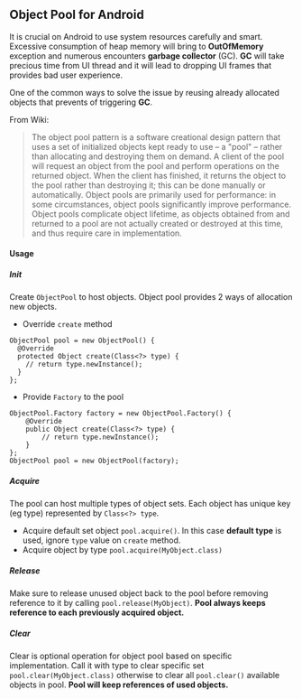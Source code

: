 ## Object Pool for Android
It is crucial on Android to use system resources carefully and smart. Excessive consumption of heap memory will bring to **OutOfMemory** exception and numerous encounters **garbage collector** (GC). **GC** will take precious time from UI thread and it will lead to dropping UI frames that provides bad user experience.

One of the common ways to solve the issue by reusing already allocated objects that prevents of triggering **GC**.

From Wiki:
> The object pool pattern is a software creational design pattern that uses a set of initialized objects kept ready to use – a "pool" – rather than allocating and destroying them on demand. A client of the pool will request an object from the pool and perform operations on the returned object. When the client has finished, it returns the object to the pool rather than destroying it; this can be done manually or automatically. Object pools are primarily used for performance: in some circumstances, object pools significantly improve performance. Object pools complicate object lifetime, as objects obtained from and returned to a pool are not actually created or destroyed at this time, and thus require care in implementation.

#### Usage
##### Init
Create `ObjectPool` to host objects. Object pool provides 2 ways of allocation new objects.

- Override `create` method
```
ObjectPool pool = new ObjectPool() {
  @Override
  protected Object create(Class<?> type) {
    // return type.newInstance();
  }
};
```

- Provide `Factory` to the pool
```
ObjectPool.Factory factory = new ObjectPool.Factory() {
    @Override
    public Object create(Class<?> type) {
        // return type.newInstance();
    }
};
ObjectPool pool = new ObjectPool(factory);
```

##### Acquire
The pool can host multiple types of object sets. Each object has unique key (eg type) represented by `Class<?> type`.

- Acquire default set object `pool.acquire()`. In this case **default type** is used, ignore `type` value on `create` method.
- Acquire object by type `pool.acquire(MyObject.class)`

##### Release
Make sure to release unused object back to the pool before removing reference to it by calling `pool.release(MyObject)`. **Pool always keeps reference to each previously acquired object.**

##### Clear
Clear is optional operation for object pool based on specific implementation. Call it with type to clear specific set `pool.clear(MyObject.class)` otherwise to clear all `pool.clear()` available objects in pool. **Pool will keep references of used objects.**
